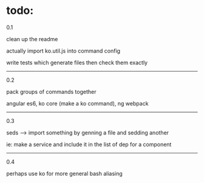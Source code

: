 # todo:

0.1

clean up the readme

actually import ko.util.js into command config

write tests which generate files then check them exactly

---

0.2

pack groups of commands together

angular es6, ko core (make a ko command), ng webpack

---

0.3

seds --> import something by genning a file and sedding another

ie: make a service and include it in the list of dep for a component

---

0.4

perhaps use ko for more general bash aliasing
